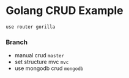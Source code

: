 # Golang CRUD Example

`use router gorilla`


### Branch

- manual crud `master`
- set structure mvc `mvc`
- use mongodb crud `mongodb`